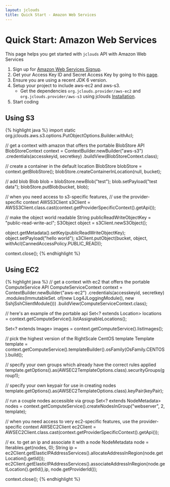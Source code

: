 ```yaml
---
layout: jclouds
title: Quick Start - Amazon Web Services
---
```


# Quick Start: Amazon Web Services

This page helps you get started with `jclouds` API with Amazon Web Services

1. Sign up for [Amazon Web Services Signup](https://aws-portal.amazon.com/gp/aws/developer/registration/index.html).
2. Get your Access Key ID and Secret Access Key by going to this [page](https://aws-portal.amazon.com/gp/aws/developer/account/index.html?ie=UTF8&action=access-key).
3. Ensure you are using a recent JDK 6 version. 
4. Setup your project to include aws-ec2 and aws-s3.
	* Get the dependencies `org.jclouds.provider/aws-ec2` and `org.jclouds.provider/aws-s3` using jclouds [Installation](/documentation/userguide/installation-guide).
5. Start coding

## Using S3

{% highlight java %}
import static 
	org.jclouds.aws.s3.options.PutObjectOptions.Builder.withAcl;

// get a context with amazon that offers the portable BlobStore API
BlobStoreContext context = ContextBuilder.newBuilder("aws-s3")
                 .credentials(accesskeyid, secretkey)
                 .buildView(BlobStoreContext.class);

// create a container in the default location
BlobStore blobStore = context.getBlobStore();
blobStore.createContainerInLocation(null, bucket);

// add blob
Blob blob = blobStore.newBlob("test");
blob.setPayload("test data");
blobStore.putBlob(bucket, blob);

// when you need access to s3-specific features,
// use the provider-specific context
AWSS3Client s3Client =
     AWSS3Client.class.cast(context.getProviderSpecificContext().getApi());

// make the object world readable
String publicReadWriteObjectKey = "public-read-write-acl";
S3Object object = s3Client.newS3Object();

object.getMetadata().setKey(publicReadWriteObjectKey);
object.setPayload("hello world");
s3Client.putObject(bucket, object, withAcl(CannedAccessPolicy.PUBLIC_READ));

context.close();
{% endhighlight %}

## Using EC2

{% highlight java %}
// get a context with ec2 that offers the portable ComputeService API
ComputeServiceContext context = ContextBuilder.newBuilder("aws-ec2")
                      .credentials(accesskeyid, secretkey)
                      .modules(ImmutableSet.<Module> of(new Log4JLoggingModule(),
                                                        new SshjSshClientModule()))
                      .buildView(ComputeServiceContext.class);

// here's an example of the portable api
Set<? extends Location> locations =
        context.getComputeService().listAssignableLocations();

Set<? extends Image> images = context.getComputeService().listImages();

// pick the highest version of the RightScale CentOS template
Template template = context.getComputeService().templateBuilder().osFamily(OsFamily.CENTOS).build();

// specify your own groups which already have the correct rules applied
template.getOptions().as(AWSEC2TemplateOptions.class).securityGroups(group1);

// specify your own keypair for use in creating nodes
template.getOptions().as(AWSEC2TemplateOptions.class).keyPair(keyPair);

// run a couple nodes accessible via group
Set<? extends NodeMetadata> nodes = context.getComputeService().createNodesInGroup("webserver", 2, template);

// when you need access to very ec2-specific features, use the provider-specific context
AWSEC2Client ec2Client = AWSEC2Client.class.cast(context.getProviderSpecificContext().getApi());

// ex. to get an ip and associate it with a node
NodeMetadata node = Iterables.get(nodes, 0);
String ip = ec2Client.getElasticIPAddressServices().allocateAddressInRegion(node.getLocation().getId());
ec2Client.getElasticIPAddressServices().associateAddressInRegion(node.getLocation().getId(),ip, node.getProviderId());

context.close();
{% endhighlight %}


